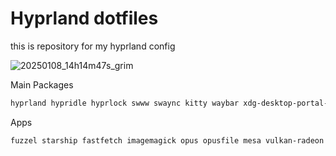 # Hyprland dotfiles

this is repository for my hyprland config 

![20250108_14h14m47s_grim](https://github.com/user-attachments/assets/880eecf3-f995-4d19-ba48-3cfbcabccf7c)

Main Packages
```bash
hyprland hypridle hyprlock swww swaync kitty waybar xdg-desktop-portal-hyprland xdg-user-dirs ufw fwupd nano grim slurp ttf-dejavu ttf-dejavu-nerd
```

Apps
```bash
fuzzel starship fastfetch imagemagick opus opusfile mesa vulkan-radeon polkit-kde-agent gammastep firefox nautilus gnome-system-monitor gnome-disk-utility gnome-text-editor loupe sushi
```
